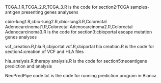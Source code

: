 TCGA_1.R,TCGA_2.R,TCGA_3.R is the code for section2:TCGA samples-antigen presenting genes analysens

cbio-lung1.R,cbio-lung2.R,cbio-lung3.R,Colorectal Adenocarcinomat1.R,Colorectal Adenocarcinoma2.R,Colorectal Adenocarcinoma3.R is the code for section3:cbioportal escape mutation genes analyses

vcf_creation.R,hla.R,cbiportal vcf.R,cbiportal hla creation.R is the code for section4:creation of VCF and HLA files

hla_analysis.R,therapy analysis.R is the code for section5:neoantigens prediction and analysis

NeoPredPipe code.txt is the code for running prediction program in Bianca
